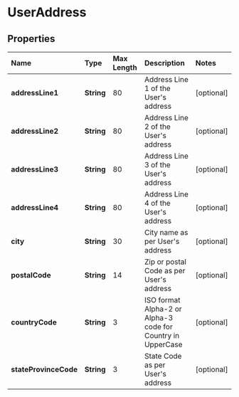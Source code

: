 # UserAddress

## Properties <a name="properties"></a>

| Name | Type | Max Length | Description | Notes |
| :--- | :--- | :--------- | :---------- | :---- |
| **addressLine1** | **String** | 80 | Address Line 1 of the User's address | [optional] |
| **addressLine2** | **String** | 80 | Address Line 2 of the User's address | [optional] |
| **addressLine3** | **String** | 80 | Address Line 3 of the User's address | [optional] |
| **addressLine4** | **String** | 80 | Address Line 4 of the User's address | [optional] |
| **city** | **String** | 30 | City name as per User's address | [optional] |
| **postalCode** | **String** | 14 | Zip or postal Code as per User's address | [optional] |
| **countryCode** | **String** | 3 | ISO format Alpha-2 or Alpha-3 code for Country in UpperCase | [optional] |
| **stateProvinceCode** | **String** | 3 | State Code as per User's address | [optional] |
